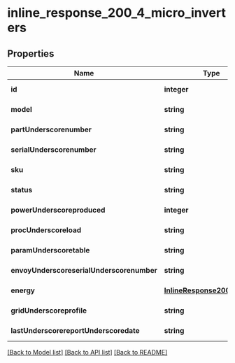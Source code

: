 # inline_response_200_4_micro_inverters

## Properties
Name | Type | Description | Notes
------------ | ------------- | ------------- | -------------
**id** | **integer** |  | [default to null]
**model** | **string** |  | [default to null]
**partUnderscorenumber** | **string** |  | [default to null]
**serialUnderscorenumber** | **string** |  | [default to null]
**sku** | **string** |  | [default to null]
**status** | **string** |  | [default to null]
**powerUnderscoreproduced** | **integer** |  | [default to null]
**procUnderscoreload** | **string** |  | [default to null]
**paramUnderscoretable** | **string** |  | [default to null]
**envoyUnderscoreserialUnderscorenumber** | **string** |  | [default to null]
**energy** | [**InlineResponse2004Energy**](InlineResponse2004Energy.md) |  | [default to null]
**gridUnderscoreprofile** | **string** |  | [default to null]
**lastUnderscorereportUnderscoredate** | **string** |  | [default to null]

[[Back to Model list]](../README.md#documentation-for-models) [[Back to API list]](../README.md#documentation-for-api-endpoints) [[Back to README]](../README.md)


